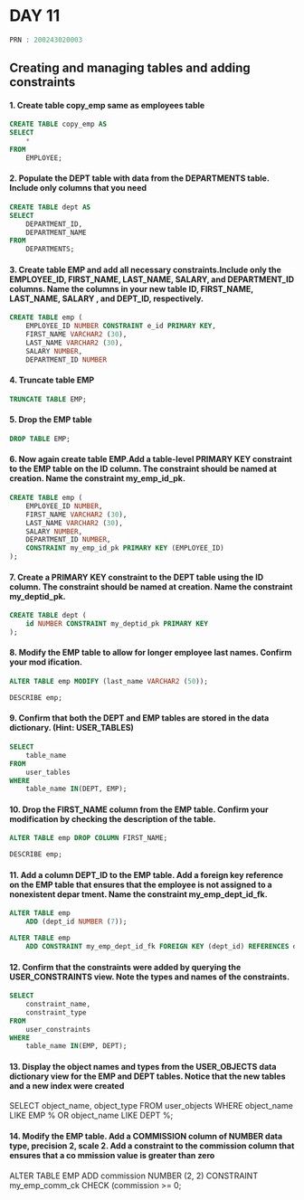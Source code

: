 # DAY 11


```C
PRN : 200243020003
```
## Creating and managing tables and adding constraints
#### 1. Create table copy_emp same as employees table
```sql
CREATE TABLE copy_emp AS
SELECT
	*
FROM
	EMPLOYEE;
```
#### 2. Populate the DEPT table with data from the DEPARTMENTS table. Include only columns that you need
```sql
CREATE TABLE dept AS
SELECT
	DEPARTMENT_ID,
	DEPARTMENT_NAME
FROM
	DEPARTMENTS;
```

#### 3. Create table EMP and add all necessary constraints.Include only the EMPLOYEE_ID, FIRST_NAME, LAST_NAME, SALARY, and DEPARTMENT_ID columns. Name the columns in your new table ID, FIRST_NAME, LAST_NAME, SALARY , and DEPT_ID, respectively.
```sql
CREATE TABLE emp (
	EMPLOYEE_ID NUMBER CONSTRAINT e_id PRIMARY KEY,
	FIRST_NAME VARCHAR2 (30),
	LAST_NAME VARCHAR2 (30),
	SALARY NUMBER,
	DEPARTMENT_ID NUMBER
```
#### 4. Truncate table EMP
```sql
TRUNCATE TABLE EMP;
```

#### 5. Drop the EMP table
```sql
DROP TABLE EMP;
```

#### 6. Now again create table EMP.Add a table-level PRIMARY KEY constraint to the EMP table on the ID column. The constraint should be named at creation. Name the constraint my_emp_id_pk.
```sql
CREATE TABLE emp (
	EMPLOYEE_ID NUMBER,
	FIRST_NAME VARCHAR2 (30),
	LAST_NAME VARCHAR2 (30),
	SALARY NUMBER,
	DEPARTMENT_ID NUMBER,
	CONSTRAINT my_emp_id_pk PRIMARY KEY (EMPLOYEE_ID)
);
```

#### 7. Create a PRIMARY KEY constraint to the DEPT table using the ID column. The constraint should be named at creation. Name the constraint my_deptid_pk.
```sql
CREATE TABLE dept (
	id NUMBER CONSTRAINT my_deptid_pk PRIMARY KEY
);
```
#### 8. Modify the EMP table to allow for longer employee last names. Confirm your mod ification.
```sql
ALTER TABLE emp MODIFY (last_name VARCHAR2 (50));

DESCRIBE emp;
```
#### 9. Confirm that both the DEPT and EMP tables are stored in the data dictionary. (Hint: USER_TABLES)
```sql
SELECT
	table_name
FROM
	user_tables
WHERE
	table_name IN(DEPT, EMP);
```
#### 10. Drop the FIRST_NAME column from the EMP table. Confirm your modification by checking the description of the table.
```sql
ALTER TABLE emp DROP COLUMN FIRST_NAME;

DESCRIBE emp;
```
#### 11. Add a column DEPT_ID to the EMP table. Add a foreign key reference on the EMP table that ensures that the employee is not assigned to a nonexistent depar tment. Name the constraint my_emp_dept_id_fk.
```sql
ALTER TABLE emp
	ADD (dept_id NUMBER (7));

ALTER TABLE emp
	ADD CONSTRAINT my_emp_dept_id_fk FOREIGN KEY (dept_id) REFERENCES dept (id);
```
#### 12. Confirm that the constraints were added by querying the USER_CONSTRAINTS view. Note the types and names of the constraints.
```sql
SELECT
	constraint_name,
	constraint_type
FROM
	user_constraints
WHERE
	table_name IN(EMP, DEPT);
```
#### 13. Display the object names and types from the USER_OBJECTS data dictionary view for the EMP and DEPT tables. Notice that the new tables and a new index were created
SELECT
	object_name,
	object_type
FROM
	user_objects
WHERE
	object_name LIKE EMP %
	OR object_name LIKE DEPT %;
#### 14. Modify the EMP table. Add a COMMISSION column of NUMBER data type, precision 2, scale 2. Add a constraint to the commission column that ensures that a co mmission value is greater than zero
ALTER TABLE EMP
	ADD commission NUMBER (2, 2) CONSTRAINT my_emp_comm_ck CHECK (commission >= 0;